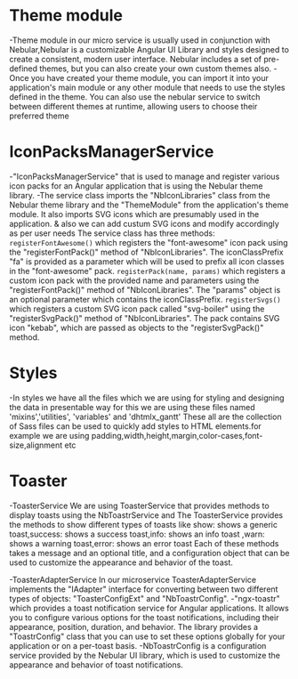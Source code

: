 # Theme module

-Theme module in our micro service is usually used in conjunction with Nebular,Nebular is a customizable Angular UI Library and styles designed to create a consistent, modern user interface. Nebular includes a set of pre-defined themes, but you can also create your own custom themes also.
-Once you have created your theme module, you can import it into your application's main module or any other module that needs to use the styles defined in the theme. You can also use the nebular service to switch between different themes at runtime, allowing users to choose their preferred theme

# IconPacksManagerService

-"IconPacksManagerService" that is used to manage and register various icon packs for an Angular application that is using the Nebular theme library.
-The service class imports the "NbIconLibraries" class from the Nebular theme library and the "ThemeModule" from the application's theme module. It also imports SVG icons which are presumably used in the application. & also we can add custum SVG icons and modify accordingly as per user needs
The service class has three methods:
`registerFontAwesome()` which registers the "font-awesome" icon pack using the "registerFontPack()" method of "NbIconLibraries". The iconClassPrefix "fa" is provided as a parameter which will be used to prefix all icon classes in the "font-awesome" pack.
`registerPack(name, params)` which registers a custom icon pack with the provided name and parameters using the "registerFontPack()" method of "NbIconLibraries". The "params" object is an optional parameter which contains the iconClassPrefix.
`registerSvgs()` which registers a custom SVG icon pack called "svg-boiler" using the "registerSvgPack()" method of "NbIconLibraries". The pack contains SVG icon "kebab", which are passed as objects to the "registerSvgPack()" method.

# Styles

-In styles we have all the files which we are using for styling and designing the data in presentable way for this we are using these files named 'mixins','utilities',
'variables' and 'dhtmlx_gantt' These all are the collection of Sass files can be used to quickly add styles to HTML elements.for example we are using padding,width,height,margin,color-cases,font-size,alignment etc

# Toaster

-ToasterService
We are using ToasterService that provides methods to display toasts using the NbToastrService and
The ToasterService provides the methods to show different types of toasts like show: shows a generic toast,success: shows a success toast,info: shows an info toast ,warn: shows a warning toast,error: shows an error toast
Each of these methods takes a message and an optional title, and a configuration object that can be used to customize the appearance and behavior of the toast.

-ToasterAdapterService
In our microservice ToasterAdapterService implements the "IAdapter" interface for converting between two different types of objects: "ToasterConfigExt" and "NbToastrConfig".
-"ngx-toastr" which provides a toast notification service for Angular applications. It allows you to configure various options for the toast notifications, including their appearance, position, duration, and behavior. The library provides a "ToastrConfig" class that you can use to set these options globally for your application or on a per-toast basis.
-NbToastrConfig is a configuration service provided by the Nebular UI library, which is used to customize the appearance and behavior of toast notifications.
